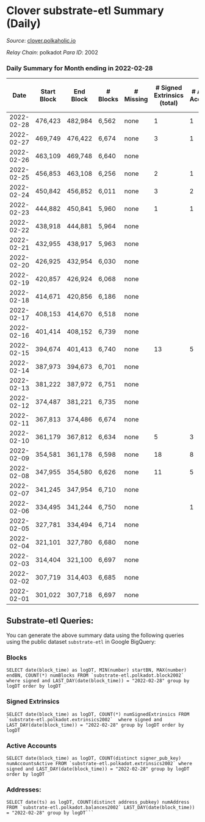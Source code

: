 # Clover substrate-etl Summary (Daily)

_Source_: [clover.polkaholic.io](https://clover.polkaholic.io)

*Relay Chain*: polkadot
*Para ID*: 2002



### Daily Summary for Month ending in 2022-02-28


| Date | Start Block | End Block | # Blocks | # Missing | # Signed Extrinsics (total) | # Active Accounts | # Addresses with Balances | # Events | # Transfers | # XCM Transfers In | # XCM Transfers Out |
| ---- | ----------- | --------- | -------- | --------- | --------------------------- | ----------------- | ------------------------- | -------- | ----------- | ------------------ | ------------------- |
| 2022-02-28 | 476,423 | 482,984 | 6,562 | none | 1 | 1 | 49 | 13,139 |   |   |   |
| 2022-02-27 | 469,749 | 476,422 | 6,674 | none | 3 | 1 | 47 | 13,360 |   |   |   |
| 2022-02-26 | 463,109 | 469,748 | 6,640 | none |  |  | 47 | 13,282 |   |   |   |
| 2022-02-25 | 456,853 | 463,108 | 6,256 | none | 2 | 1 | 47 | 12,533 | 2 ($52.40) |   |   |
| 2022-02-24 | 450,842 | 456,852 | 6,011 | none | 3 | 2 | 46 | 12,035 |   |   |   |
| 2022-02-23 | 444,882 | 450,841 | 5,960 | none | 1 | 1 | 46 | 11,927 |   |   |   |
| 2022-02-22 | 438,918 | 444,881 | 5,964 | none |  |  | 46 | 11,930 |   |   |   |
| 2022-02-21 | 432,955 | 438,917 | 5,963 | none |  |  | 46 | 11,927 |   |   |   |
| 2022-02-20 | 426,925 | 432,954 | 6,030 | none |  |  | 46 | 12,066 |   |   |   |
| 2022-02-19 | 420,857 | 426,924 | 6,068 | none |  |  | 46 | 12,138 |   |   |   |
| 2022-02-18 | 414,671 | 420,856 | 6,186 | none |  |  | 46 | 12,376 |   |   |   |
| 2022-02-17 | 408,153 | 414,670 | 6,518 | none |  |  | 46 | 13,038 |   |   |   |
| 2022-02-16 | 401,414 | 408,152 | 6,739 | none |  |  | 46 | 13,483 |   |   |   |
| 2022-02-15 | 394,674 | 401,413 | 6,740 | none | 13 | 5 | 46 | 13,551 | 11 ($5,605.56) |   |   |
| 2022-02-14 | 387,973 | 394,673 | 6,701 | none |  |  | 36 | 13,408 |   |   |   |
| 2022-02-13 | 381,222 | 387,972 | 6,751 | none |  |  | 36 | 13,504 |   |   |   |
| 2022-02-12 | 374,487 | 381,221 | 6,735 | none |  |  | 36 | 13,471 |   |   |   |
| 2022-02-11 | 367,813 | 374,486 | 6,674 | none |  |  | 36 | 13,353 |   |   |   |
| 2022-02-10 | 361,179 | 367,812 | 6,634 | none | 5 | 3 | 36 | 13,289 |   |   |   |
| 2022-02-09 | 354,581 | 361,178 | 6,598 | none | 18 | 8 | 36 | 13,307 | 10 ($112.41) |   |   |
| 2022-02-08 | 347,955 | 354,580 | 6,626 | none | 11 | 5 | 28 | 13,325 | 8 ($1.39) |   |   |
| 2022-02-07 | 341,245 | 347,954 | 6,710 | none |  |  | 22 | 13,426 |   |   |   |
| 2022-02-06 | 334,495 | 341,244 | 6,750 | none |  | 1 | 22 | 13,506 |   |   |   |
| 2022-02-05 | 327,781 | 334,494 | 6,714 | none |  |  | 21 | 13,432 |   |   |   |
| 2022-02-04 | 321,101 | 327,780 | 6,680 | none |  |  | 21 | 13,362 |   |   |   |
| 2022-02-03 | 314,404 | 321,100 | 6,697 | none |  |  | 21 | 13,399 |   |   |   |
| 2022-02-02 | 307,719 | 314,403 | 6,685 | none |  |  | 21 | 13,372 |   |   |   |
| 2022-02-01 | 301,022 | 307,718 | 6,697 | none |  |  | 21 | 13,400 |   |   |   |

## Substrate-etl Queries:
You can generate the above summary data using the following queries using the public dataset `substrate-etl` in Google BigQuery:


### Blocks
```
SELECT date(block_time) as logDT, MIN(number) startBN, MAX(number) endBN, COUNT(*) numBlocks FROM `substrate-etl.polkadot.block2002`  where signed and LAST_DAY(date(block_time)) = "2022-02-28" group by logDT order by logDT
```


### Signed Extrinsics
```
SELECT date(block_time) as logDT, COUNT(*) numSignedExtrinsics FROM `substrate-etl.polkadot.extrinsics2002`  where signed and LAST_DAY(date(block_time)) = "2022-02-28" group by logDT order by logDT
```


### Active Accounts
```
SELECT date(block_time) as logDT, COUNT(distinct signer_pub_key) numAccountsActive FROM `substrate-etl.polkadot.extrinsics2002` where signed and LAST_DAY(date(block_time)) = "2022-02-28" group by logDT order by logDT
```


### Addresses:
```
SELECT date(ts) as logDT, COUNT(distinct address_pubkey) numAddress FROM `substrate-etl.polkadot.balances2002` LAST_DAY(date(block_time)) = "2022-02-28" group by logDT```

